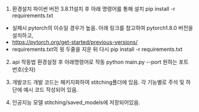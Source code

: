 1. 환경설치
파이썬 버전 3.8.11설치 후 아래 명령어를 통해 설치
pip install -r requirements.txt

* 실패시 pytorch의 이슈일 경우가 높음. 아래 링크를 참고하여 pytorch1.8.0 버전을 설치하고,
* https://pytorch.org/get-started/previous-versions/ 
* requirements.txt의 윗 두줄을 지운 뒤 다시 pip install -r requirements.txt

2. api 작동법
환경설정 후 아래명령어로 작동
python main.py --port 원하는 포트번호(숫자)

3. 개발코드
개발 코드는 패키지화하여 stitching폴더에 있음.
각 기능별로 주석 및 하단에 예시 코드 작성되어 있음.

4. 인공지능 모델
stitching/saved_models에 저장되어있음.
